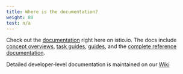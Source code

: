 ```yaml
---
title: Where is the documentation?
weight: 80
test: n/a
---
```


Check out the [documentation](/docs/) right here on istio.io. The docs include
[concept overviews](/docs/concepts/),
[task guides](/docs/tasks/),
[guides](/docs/examples/),
and the [complete reference documentation](/docs/reference/).

Detailed developer-level documentation is maintained on our [Wiki](https://github.com/istio/istio/wiki)
